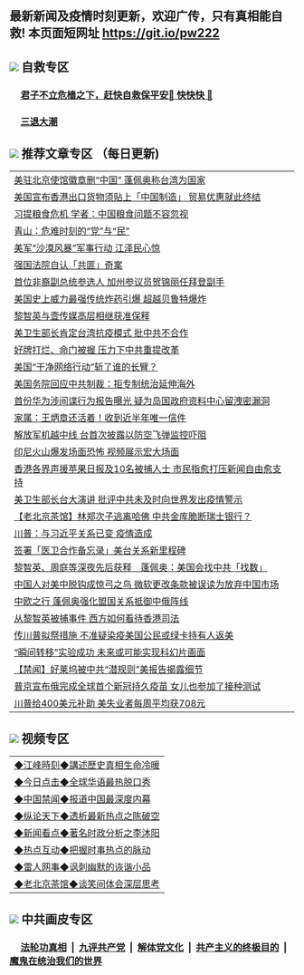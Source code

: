 ## 最新新闻及疫情时刻更新，欢迎广传，只有真相能自救! 本页面短网址 https://git.io/pw222



## <img src="https://img.icons8.com/cute-clipart/2x/circled-right.png">  自救专区

 ### &nbsp;&nbsp;&nbsp;&nbsp; [君子不立危樯之下，赶快自救保平安🍎 快快快 📩](https://github.com/pwgy/td/blob/master/README.md)
 
 ### &nbsp;&nbsp;&nbsp;&nbsp; [三退大潮](https://is.gd/fCPoKo) 
 
## <img src="https://img.icons8.com/cute-clipart/2x/circled-right.png"> 推荐文章专区 （每日更新)

<Table>

<tr><td colspan="2" align="left"><a href="https://bmjrwpxh.xhuyd.press/?name=c1210542&key=encdeuyadochlaxz&from=pw2">美驻北京使馆徽章删“中国” 蓬佩奥称台湾为国家</a></td></tr>
<tr><td colspan="2" align="left"><a href="https://bmjrwpxh.xhuyd.press/?name=c1210544&key=encdeuyadochlaxz&from=pw2">美国宣布香港出口货物须贴上「中国制造」 贸易优惠就此终结</a></td></tr>
<tr><td colspan="2" align="left"><a href="https://bmjrwpxh.xhuyd.press/?name=c1210540&key=encdeuyadochlaxz&from=pw2">习提粮食危机 学者：中国粮食问题不容忽视</a></td></tr>
<tr><td colspan="2" align="left"><a href="https://bmjrwpxh.xhuyd.press/?name=c1210597&key=encdeuyadochlaxz&from=pw2">青山：危难时刻的“党”与“民”</a></td></tr>
<tr><td colspan="2" align="left"><a href="https://bmjrwpxh.xhuyd.press/?name=c1210612&key=encdeuyadochlaxz&from=pw2">美军“沙漠风暴”军事行动 江泽民心惊</a></td></tr>
<tr><td colspan="2" align="left"><a href="https://bmjrwpxh.xhuyd.press/?name=c1210589&key=encdeuyadochlaxz&from=pw2">强国法院自认「共匪」奇案</a></td></tr>
<tr><td colspan="2" align="left"><a href="https://bmjrwpxh.xhuyd.press/?name=c1210613&key=encdeuyadochlaxz&from=pw2">首位非裔副总统参选人 加州参议员贺锦丽任拜登副手</a></td></tr>
<tr><td colspan="2" align="left"><a href="https://bmjrwpxh.xhuyd.press/?name=c1210609&key=encdeuyadochlaxz&from=pw2">美国史上威力最强传统炸药引爆 超越贝鲁特爆炸</a></td></tr>
<tr><td colspan="2" align="left"><a href="https://bmjrwpxh.xhuyd.press/?name=c1210585&key=encdeuyadochlaxz&from=pw2">黎智英与壹传媒高层相继获准保释</a></td></tr>
<tr><td colspan="2" align="left"><a href="https://bmjrwpxh.xhuyd.press/?name=c1210541&key=encdeuyadochlaxz&from=pw2">美卫生部长肯定台湾抗疫模式 批中共不合作</a></td></tr>
<tr><td colspan="2" align="left"><a href="https://bmjrwpxh.xhuyd.press/?name=c1210547&key=encdeuyadochlaxz&from=pw2">好牌打烂、命门被握 压力下中共重提改革</a></td></tr>
<tr><td colspan="2" align="left"><a href="https://bmjrwpxh.xhuyd.press/?name=c1210598&key=encdeuyadochlaxz&from=pw2">美国“干净网络行动”斩了谁的长臂？</a></td></tr>
<tr><td colspan="2" align="left"><a href="https://bmjrwpxh.xhuyd.press/?name=c1210569&key=encdeuyadochlaxz&from=pw2">美国务院回应中共制裁：拒专制统治延伸海外</a></td></tr>
<tr><td colspan="2" align="left"><a href="https://bmjrwpxh.xhuyd.press/?name=c1210557&key=encdeuyadochlaxz&from=pw2">首份华为涉间谍行为报告曝光 疑为岛国政府资料中心留洩密漏洞</a></td></tr>
<tr><td colspan="2" align="left"><a href="https://bmjrwpxh.xhuyd.press/?name=c1210588&key=encdeuyadochlaxz&from=pw2">家属：王炳章还活着！收到近半年唯一信件</a></td></tr>
<tr><td colspan="2" align="left"><a href="https://bmjrwpxh.xhuyd.press/?name=c1210549&key=encdeuyadochlaxz&from=pw2">解放军机越中线 台首次披露以防空飞弹监控吓阻</a></td></tr>
<tr><td colspan="2" align="left"><a href="https://bmjrwpxh.xhuyd.press/?name=c1210564&key=encdeuyadochlaxz&from=pw2">印尼火山爆发场面恐怖 视频展示宏大场面</a></td></tr>
<tr><td colspan="2" align="left"><a href="https://bmjrwpxh.xhuyd.press/?name=c1210587&key=encdeuyadochlaxz&from=pw2">香港各界声援苹果日报及10名被捕人士 市民指愈打压新闻自由愈支持</a></td></tr>
<tr><td colspan="2" align="left"><a href="https://bmjrwpxh.xhuyd.press/?name=c1210584&key=encdeuyadochlaxz&from=pw2">美卫生部长台大演讲 批评中共未及时向世界发出疫情警示</a></td></tr>
<tr><td colspan="2" align="left"><a href="https://bmjrwpxh.xhuyd.press/?name=c1210561&key=encdeuyadochlaxz&from=pw2">【老北京茶馆】林郑次子逃离哈佛 中共金库脆断瑞士银行？</a></td></tr>
<tr><td colspan="2" align="left"><a href="https://bmjrwpxh.xhuyd.press/?name=c1210556&key=encdeuyadochlaxz&from=pw2">川普：与习近平关系已变 疫情造成</a></td></tr>
<tr><td colspan="2" align="left"><a href="https://bmjrwpxh.xhuyd.press/?name=c1210611&key=encdeuyadochlaxz&from=pw2">签署「医卫合作备忘录」美台关系新里程碑</a></td></tr>
<tr><td colspan="2" align="left"><a href="https://bmjrwpxh.xhuyd.press/?name=c1210601&key=encdeuyadochlaxz&from=pw2">黎智英、周庭等深夜先后获释　蓬佩奥：美国会找中共「找数」</a></td></tr>
<tr><td colspan="2" align="left"><a href="https://bmjrwpxh.xhuyd.press/?name=c1210548&key=encdeuyadochlaxz&from=pw2">中国人对美中脱钩成惊弓之鸟 微软更改条款被误读为放弃中国市场</a></td></tr>
<tr><td colspan="2" align="left"><a href="https://bmjrwpxh.xhuyd.press/?name=c1210586&key=encdeuyadochlaxz&from=pw2">中欧之行 蓬佩奥强化盟国关系抵御中俄阵线</a></td></tr>
<tr><td colspan="2" align="left"><a href="https://bmjrwpxh.xhuyd.press/?name=c1210560&key=encdeuyadochlaxz&from=pw2">从黎智英被捕事件 西方如何看待香港司法</a></td></tr>
<tr><td colspan="2" align="left"><a href="https://bmjrwpxh.xhuyd.press/?name=c1210562&key=encdeuyadochlaxz&from=pw2">传川普拟祭措施 不准疑染疫美国公民或绿卡持有人返美</a></td></tr>
<tr><td colspan="2" align="left"><a href="https://bmjrwpxh.xhuyd.press/?name=c1210581&key=encdeuyadochlaxz&from=pw2">“瞬间转移”实验成功 未来或可能实现科幻片画面</a></td></tr>
<tr><td colspan="2" align="left"><a href="https://bmjrwpxh.xhuyd.press/?name=c1210551&key=encdeuyadochlaxz&from=pw2">【禁闻】好莱坞被中共“潜规则”美报告揭露细节</a></td></tr>
<tr><td colspan="2" align="left"><a href="https://bmjrwpxh.xhuyd.press/?name=c1210555&key=encdeuyadochlaxz&from=pw2">普京宣布俄完成全球首个新冠持久疫苗 女儿也参加了接种测试</a></td></tr>
<tr><td colspan="2" align="left"><a href="https://bmjrwpxh.xhuyd.press/?name=c1210608&key=encdeuyadochlaxz&from=pw2">川普给400美元补助 美失业者每周平均获708元</a></td></tr>

</Table>

## <img src="https://img.icons8.com/cute-clipart/2x/circled-right.png"> 视频专区
 
 <Table>
   <tr>
   <td colspan="2" align=left> 
<a href="https://kmyaoayewvhx.xhyte.press/oo.aspx?name=c922850&key=wybpblbewupvzpbn&from=pw2&tag=9877">◆江峰時刻◆講述歷史真相生命冷暖</a><br/>
    </td>
  </tr>
   <tr>
   <td colspan="2" align=left> 
<a href="https://kmyaoayewvhx.xhyte.press/oo.aspx?name=c816850&key=wybpblbewupvzpbn&from=pw2&tag=9877">◆今日点击◆全球华语最热脱口秀</a><br/>
    </td>
  </tr>
  <tr>
  <td colspan="2" align=left>
<a href="https://kmyaoayewvhx.xhyte.press/oo.aspx?name=c816860&key=wybpblbewupvzpbn&from=pw2&tag=99733110">◆中国禁闻◆报道中国最深度内幕</a><br/>
   </tr>
  <tr>
     <td colspan="2" align=left>
<a href="https://kmyaoayewvhx.xhyte.press/oo.aspx?name=c816855&key=wybpblbewupvzpbn&from=pw2&tag=997110">◆纵论天下◆透析最新热点之陈破空</a><br/>
   </tr>
   <tr>
      <td colspan="2" align=left>
<a href="https://kmyaoayewv4hx.xhyte.press/oo.aspx?name=c838308&key=wybpblbewupvzpbn&from=pw2&tag=9973110">◆新闻看点◆著名时政分析之李沐阳</a><br/>
   </tr>
   <tr>
     <td colspan="2" align=left>
<a href="https://kmy4aoayewvhx.xhyte.press/oo.aspx?name=c816852&key=wybpblbewupvzpbn&from=pw2&tag=9733110">◆热点互动◆把握时事热点的脉动</a><br/>
   </tr>
   <tr>
      <td colspan="2" align=left>
<a href="https://kmyaoaye4wvhx.xhyte.press/oo.aspx?name=c816694&key=wybpblbewupvzpbn&from=pw2&tag=93310">◆雷人网事◆讽刺幽默的诙谐小品</a><br/>
   </tr>
   <tr>
    <td colspan="2" align=left>
<a href="https://kmyao4ayewvhx.xhyte.press/oo.aspx?name=c816650&key=wybpblbewupvzpbn&from=pw2&tag=9973110">◆老北京茶馆◆谈笑间体会深层思考</a><br/>
   </tr>
</Table>
 
## <img src="https://img.icons8.com/cute-clipart/2x/circled-right.png"> 中共画皮专区


 ### &nbsp;&nbsp;&nbsp;&nbsp; [法轮功真相](https://github.com/begood0513/basic/blob/master/README.md) &nbsp;|&nbsp; [九评共产党](https://github.com/begood0513/9ping.md/blob/master/README.md) &nbsp;|&nbsp; [解体党文化](https://github.com/begood0513/jtdwh.md/blob/master/README.md)   &nbsp;|&nbsp; [共产主义的终极目的](https://github.com/begood0513/gczydzjmd.md/blob/master/README.md) &nbsp;|&nbsp; [魔鬼在统治我们的世界](https://github.com/begood0513/gczydzjmd.md/blob/master/README.md) 

